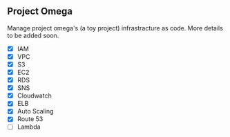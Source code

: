 ## Project Omega

Manage project omega's (a toy project) infrastracture as code. More details to be added soon.

- [x] IAM
- [x] VPC
- [x] S3
- [x] EC2
- [x] RDS
- [x] SNS
- [x] Cloudwatch
- [x] ELB
- [x] Auto Scaling
- [x] Route 53
- [ ] Lambda

